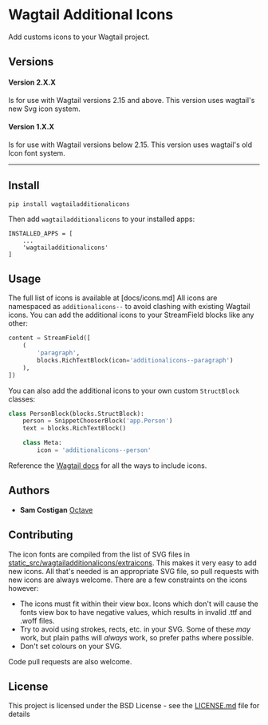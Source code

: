 # Wagtail Additional Icons

Add customs icons to your Wagtail project.

## Versions

#### Version 2.X.X
Is for use with Wagtail versions 2.15 and above. This version uses wagtail's new Svg icon system. 

#### Version 1.X.X
Is for use with Wagtail versions below 2.15. This version uses wagtail's old Icon font system. 

---

## Install

```
pip install wagtailadditionalicons
```

Then add `wagtailadditionalicons` to your installed apps:

```
INSTALLED_APPS = [
    ...
    'wagtailadditionalicons'
]
```

## Usage

The full list of icons is available at [docs/icons.md] 
All icons are namespaced as `additionalicons--` to avoid clashing with existing Wagtail icons. You can add the additional icons to 
your StreamField blocks like any other:

```python
content = StreamField([
    (
        'paragraph',
        blocks.RichTextBlock(icon='additionalicons--paragraph')
    ),
])
```

You can also add the additional icons to your own custom `StructBlock` classes:

```python
class PersonBlock(blocks.StructBlock):
    person = SnippetChooserBlock('app.Person')
    text = blocks.RichTextBlock()

    class Meta:
        icon = 'additionalicons--person'
```

Reference the [Wagtail docs](http://docs.wagtail.io/en/latest/topics/streamfield.html) for all the ways to include icons.  

## Authors

* **Sam Costigan** [Octave](https://github.com/octavenz)

## Contributing

The icon fonts are compiled from the list of SVG files in [static_src/wagtailadditionalicons/extraicons](https://github.com/octavenz/wagtailextraicons/tree/master/wagtailextraicons/static_src/wagtailextraicons/extraicons).
This makes it very easy to add new icons. All that's needed is an appropriate SVG file, so pull requests with new icons
are always welcome. There are a few constraints on the icons however:

* The icons must fit within their view box. Icons which don't will cause the fonts view box to have negative values,
which results in invalid .ttf and .woff files.
* Try to avoid using strokes, rects, etc. in your SVG. Some of these *may* work, but plain paths will *always* work, 
so prefer paths where possible.
* Don't set colours on your SVG.

Code pull requests are also welcome.

## License

This project is licensed under the BSD License - see the [LICENSE.md](LICENSE.md) file for details
